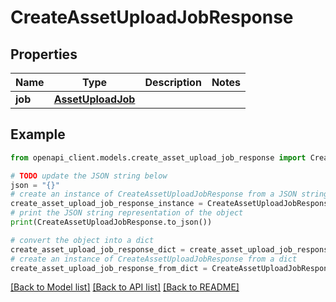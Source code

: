 # CreateAssetUploadJobResponse


## Properties

Name | Type | Description | Notes
------------ | ------------- | ------------- | -------------
**job** | [**AssetUploadJob**](AssetUploadJob.md) |  | 

## Example

```python
from openapi_client.models.create_asset_upload_job_response import CreateAssetUploadJobResponse

# TODO update the JSON string below
json = "{}"
# create an instance of CreateAssetUploadJobResponse from a JSON string
create_asset_upload_job_response_instance = CreateAssetUploadJobResponse.from_json(json)
# print the JSON string representation of the object
print(CreateAssetUploadJobResponse.to_json())

# convert the object into a dict
create_asset_upload_job_response_dict = create_asset_upload_job_response_instance.to_dict()
# create an instance of CreateAssetUploadJobResponse from a dict
create_asset_upload_job_response_from_dict = CreateAssetUploadJobResponse.from_dict(create_asset_upload_job_response_dict)
```
[[Back to Model list]](../README.md#documentation-for-models) [[Back to API list]](../README.md#documentation-for-api-endpoints) [[Back to README]](../README.md)


